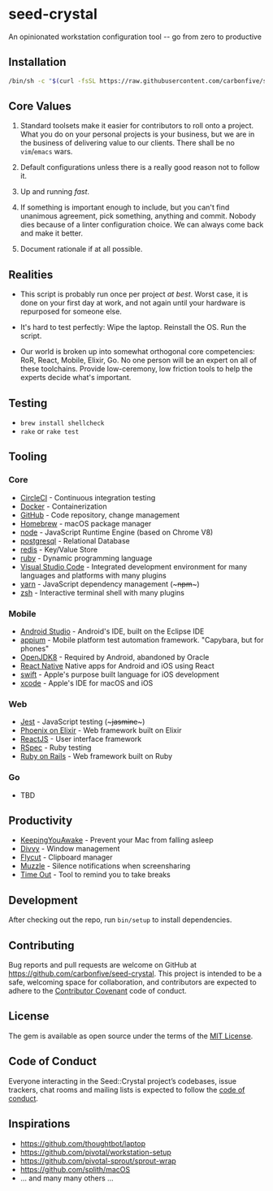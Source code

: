 # seed-crystal

An opinionated workstation configuration tool -- go from zero to productive

## Installation

```sh
/bin/sh -c "$(curl -fsSL https://raw.githubusercontent.com/carbonfive/seed-crystal/master/seed-workstation.sh)"

```

## Core Values

1. Standard toolsets make it easier for contributors to roll onto a project. What you do on your personal projects is your business, but we are in the business of delivering value to our clients. There shall be no `vim`/`emacs` wars.

2. Default configurations unless there is a really good reason not to follow it. 

3. Up and running *fast*.

4. If something is important enough to include, but you can't find unanimous agreement, pick something, anything and commit. Nobody dies because of a linter configuration choice. We can always come back and make it better.

5. Document rationale if at all possible.

## Realities

- This script is probably run once per project _at best_. Worst case, it is done on your first day at work, and not again until your hardware is repurposed for someone else.

- It's hard to test perfectly: Wipe the laptop. Reinstall the OS. Run the script.

- Our world is broken up into somewhat orthogonal core competencies: RoR, React, Mobile, Elixir, Go. No one person will be an expert on all of these toolchains. Provide low-ceremony, low friction tools to help the experts decide what's important.

## Testing

- `brew install shellcheck`
- `rake` or `rake test`

## Tooling

### Core

- [CircleCI](https://circleci.com) - Continuous integration testing
- [Docker](https://docker.com) - Containerization
- [GitHub](https://github.com) - Code repository, change management
- [Homebrew](https://brew.sh) - macOS package manager
- [node](https://node.org) - JavaScript Runtime Engine (based on Chrome V8)
- [postgresql](https://postgresql.org) - Relational Database
- [redis](https://redis.org) - Key/Value Store
- [ruby](https://ruby-lang.org) - Dynamic programming language
- [Visual Studio Code](https://code.visualstudio.com) - Integrated development environment for many languages and platforms with many plugins
- [yarn](https://yarnpkg.com) - JavaScript dependency management (~~~npm~~~)
- [zsh](https://zsh.sourceforge.net) - Interactive terminal shell with many plugins

### Mobile

- [Android Studio](https://developer.android.com/studio) - Android's IDE, built on the Eclipse IDE
- [appium](https://appium.io) - Mobile platform test automation framework. "Capybara, but for phones"
- [OpenJDK8](https://openjdk.java.net/projects/jdk8/) - Required by Android, abandoned by Oracle
- [React Native](https://facebook.github.io/react-native/) Native apps for Android and iOS using React
- [swift](https://developer.apple.com/swift/) - Apple's purpose built language for iOS development
- [xcode](https://developer.apple.com/xcode/) - Apple's IDE for macOS and iOS

### Web

- [Jest](https://jestjs.io) - JavaScript testing (~~~jasmine~~~)
- [Phoenix on Elixir](https://phoenixframework.org/) - Web framework built on Elixir
- [ReactJS](https://reactjs.org) - User interface framework
- [RSpec](https://rspec.info) - Ruby testing
- [Ruby on Rails](https://rubyonrails.org) - Web framework built on Ruby

### Go

- TBD

## Productivity

- [KeepingYouAwake](https://github.com/newmarcel/KeepingYouAwake/) - Prevent your Mac from falling asleep
- [Divvy](https://mizage.com/divvy/) - Window management
- [Flycut](https://github.com/TermiT/Flycut) - Clipboard manager
- [Muzzle](https://muzzleapp.com) - Silence notifications when screensharing
- [Time Out](https://www.dejal.com/timeout/) - Tool to remind you to take breaks

## Development

After checking out the repo, run `bin/setup` to install dependencies.

## Contributing

Bug reports and pull requests are welcome on GitHub at https://github.com/carbonfive/seed-crystal. This project is intended to be a safe, welcoming space for collaboration, and contributors are expected to adhere to the [Contributor Covenant](http://contributor-covenant.org) code of conduct.

## License

The gem is available as open source under the terms of the [MIT License](https://opensource.org/licenses/MIT).

## Code of Conduct

Everyone interacting in the Seed::Crystal project’s codebases, issue trackers, chat rooms and mailing lists is expected to follow the [code of conduct](https://github.com/carbonfive/seed-crystal/blob/master/CODE_OF_CONDUCT.md).

## Inspirations

- https://github.com/thoughtbot/laptop
- https://github.com/pivotal/workstation-setup
- https://github.com/pivotal-sprout/sprout-wrap
- https://github.com/splith/macOS
- ... and many many others ...